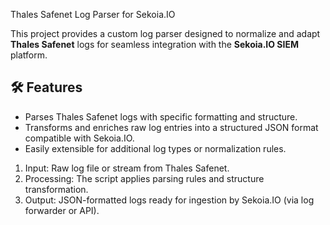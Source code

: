 Thales Safenet Log Parser for Sekoia.IO

This project provides a custom log parser designed to normalize and adapt **Thales Safenet** logs for seamless integration with the **Sekoia.IO SIEM** platform.

## 🛠️ Features

- Parses Thales Safenet logs with specific formatting and structure.
- Transforms and enriches raw log entries into a structured JSON format compatible with Sekoia.IO.
- Easily extensible for additional log types or normalization rules.

1. Input: Raw log file or stream from Thales Safenet.
2. Processing: The script applies parsing rules and structure transformation.
3. Output: JSON-formatted logs ready for ingestion by Sekoia.IO (via log forwarder or API).
